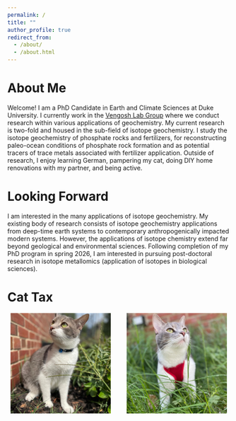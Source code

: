```yaml
---
permalink: /
title: ""
author_profile: true
redirect_from: 
  - /about/
  - /about.html
---
```


About Me
======
Welcome! I am a PhD Candidate in Earth and Climate Sciences at Duke University. I currently work in the [Vengosh Lab Group](https://sites.nicholas.duke.edu/avnervengosh/) where we conduct research within various applications of geochemistry. My current research is two-fold and housed in the sub-field of isotope geochemistry. I study the isotope geochemistry of phosphate rocks and fertilizers, for reconstructing paleo-ocean conditions of phosphate rock formation and as potential tracers of trace metals associated with fertilizer application. Outside of research, I enjoy learning German, pampering my cat, doing DIY home renovations with my partner, and being active.

Looking Forward
======
I am interested in the many applications of isotope geochemistry. My existing body of research consists of isotope geochemistry applications from deep-time earth systems to contemporary anthropogenically impacted modern systems. However, the applications of isotope chemistry extend far beyond geological and environmental sciences. Following completion of my PhD program in spring 2026, I am interested in pursuing post-doctoral research in isotope metallomics (application of isotopes in biological sciences). 

Cat Tax
=======
<p align="center">
  <img src="images/cat1.jpg" width="45%">
&nbsp; &nbsp; &nbsp; &nbsp;
  <img src="images/cat2.jpg" width="45%">
</p>


